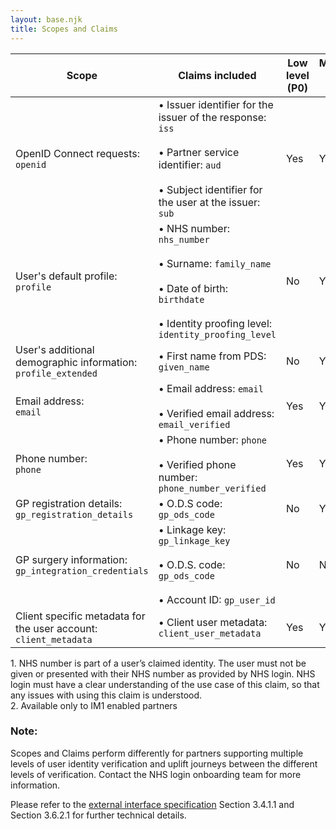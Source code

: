 ```yaml
---
layout: base.njk
title: Scopes and Claims
---
```


| Scope | Claims included | Low level (P0) | Medium level (P5) | High level (P9) |
| ----- | --------------- | -------------- | ----------------- | --------------- |
| OpenID Connect requests: <br>`openid` | • Issuer identifier for the issuer of the response: `iss` <br><br>• Partner service identifier: `aud` <br><br>• Subject identifier for the user at the issuer: `sub` | Yes | Yes | Yes|
| User's default profile: <br>`profile` | • NHS number: `nhs_number` <br><br> • Surname: `family_name` <br><br> • Date of birth: `birthdate` <br><br> • Identity proofing level: `identity_proofing_level` | No | Yes¹ | Yes |
| User's additional demographic information:<br> `profile_extended` | • First name from PDS: `given_name` | No | Yes | Yes |
| Email address:<br> `email` | • Email address: `email` <br><br> • Verified email address: `email_verified` | Yes | Yes | Yes |
| Phone number:<br> `phone` | • Phone number: `phone` <br><br> • Verified phone number: `phone_number_verified` | Yes | Yes | Yes |
| GP registration details: <br>`gp_registration_details` | • O.D.S code: `gp_ods_code` | No | Yes | Yes |
| GP surgery information:<br> `gp_integration_credentials` | • Linkage key: `gp_linkage_key` <br><br> • O.D.S. code: `gp_ods_code` <br><br> • Account ID: `gp_user_id` | No | No | Yes² | 
| Client specific metadata for the user account:<br> `client_metadata` | • Client user metadata: `client_user_metadata` | Yes | Yes | Yes |

<dl><dt>1. NHS number is part of a user’s claimed identity. The user must not be given or presented with their NHS number as provided by NHS login. NHS login must have a clear understanding of the use case of this claim, so that any issues with using this claim is understood.</dt>
<dt>2. Available only to IM1 enabled partners</dt></dl>

### Note:

Scopes and Claims perform differently for partners supporting multiple levels of user identity verification and uplift journeys between the different levels of verification. Contact the NHS login onboarding team for more information.

Please refer to the [external interface specification](https://nhsconnect.github.io/nhslogin/interface-spec-doc/) Section 3.4.1.1  and Section 3.6.2.1 for further technical details.

